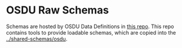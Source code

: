 # OSDU Raw Schemas

Schemas are hosted by OSDU Data Definitions in 
[this repo](https://gitlab.opengroup.org/osdu/subcommittees/data-def/work-products/schema/-/tree/master).
This repo contains tools to provide loadable schemas, which are copied into
the [../shared-schemas/osdu](../shared-schemas/osdu).
